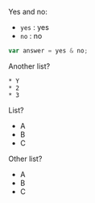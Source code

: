 ---
---
Yes and no:
  * `yes` : yes
  * `no` : no
  
```js
var answer = yes & no;
``` 

Another list?

    * Y
    * 2
    * 3
    
List?

  - A
  - B
  - C
  
Other list?
  * A
  * B
  * C